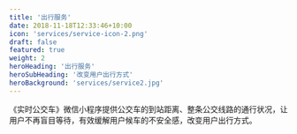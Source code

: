 ```yaml
---
title: '出行服务'
date: 2018-11-18T12:33:46+10:00
icon: 'services/service-icon-2.png'
draft: false
featured: true
weight: 2
heroHeading: '出行服务'
heroSubHeading: '改变用户出行方式'
heroBackground: 'services/service2.jpg'
---
```


《实时公交车》微信小程序提供公交车的到站距离、整条公交线路的通行状况，让用户不再盲目等待，有效缓解用户候车的不安全感，改变用户出行方式。